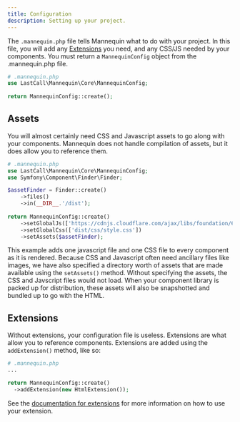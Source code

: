```yaml
---
title: Configuration
description: Setting up your project.
---
```

The `.mannequin.php` file tells Mannequin what to do with your project.  In this file, you will add any [Extensions](../extensions.md) you need, and any CSS/JS needed by your components.  You must return a `MannequinConfig` object from the .mannequin.php file.

```php
# .mannequin.php
use LastCall\Mannequin\Core\MannequinConfig;
    
return MannequinConfig::create();
```

## Assets

You will almost certainly need CSS and Javascript assets to go along with your components.  Mannequin does not handle compilation of assets, but it does allow you to reference them.

```php
# .mannequin.php
use LastCall\Mannequin\Core\MannequinConfig;
use Symfony\Component\Finder\Finder;

$assetFinder = Finder::create()
    ->files()
    ->in(__DIR__.'/dist');
    
return MannequinConfig::create()
    ->setGlobalJs(['https://cdnjs.cloudflare.com/ajax/libs/foundation/6.4.1/js/foundation.min.js'])
    ->setGlobalCss(['dist/css/style.css'])
    ->setAssets($assetFinder);
```

This example adds one javascript file and one CSS file to every component as it is rendered.  Because CSS and Javascript often need ancillary files like images, we have also specified a directory worth of assets that are made available using the `setAssets()` method.  Without specifying the assets, the CSS and Javscript files would not load.  When your component library is packed up for distribution, these assets will also be snapshotted and bundled up to go with the HTML.
 
## Extensions

Without extensions, your configuration file is useless.  Extensions are what allow you to reference components.  Extensions are added using the `addExtension()` method, like so:
```php
# .mannequin.php 
...

return MannequinConfig::create()
  ->addExtension(new HtmlExtension());
```

See the [documentation for extensions](../extensions.md) for more information on how to use your extension.